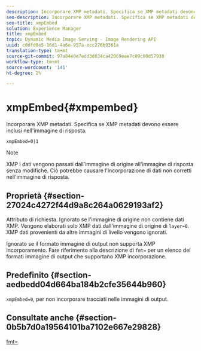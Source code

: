 ```yaml
---
description: Incorporare XMP metadati. Specifica se XMP metadati devono essere inclusi nell'immagine di risposta.
seo-description: Incorporare XMP metadati. Specifica se XMP metadati devono essere inclusi nell'immagine di risposta.
seo-title: xmpEmbed
solution: Experience Manager
title: xmpEmbed
topic: Dynamic Media Image Serving - Image Rendering API
uuid: c0dfd0e5-16d1-4a6e-957a-ecc276b9361a
translation-type: tm+mt
source-git-commit: 97a84e8e7edd3d834ca42069eae7c09c00d57938
workflow-type: tm+mt
source-wordcount: '141'
ht-degree: 2%

---
```



# xmpEmbed{#xmpembed}

Incorporare XMP metadati. Specifica se XMP metadati devono essere inclusi nell&#39;immagine di risposta.

`xmpEmbed=0|1`

>[!NOTE]
>
>XMP i dati vengono passati dall&#39;immagine di origine all&#39;immagine di risposta senza modifiche. Ciò potrebbe causare l&#39;incorporazione di dati non corretti nell&#39;immagine di risposta.

## Proprietà {#section-27024c4272f44d9a8c264a0629193af2}

Attributo di richiesta. Ignorato se l&#39;immagine di origine non contiene dati XMP. Vengono elaborati solo XMP dati dall&#39;immagine di origine di `layer=0`. XMP dati provenienti da altre immagini di livello vengono ignorati.

Ignorato se il formato immagine di output non supporta XMP incorporamento. Fare riferimento alla descrizione di `fmt=` per un elenco dei formati immagine di output che supportano XMP incorporazione.

## Predefinito {#section-aedbedd04d664ba184b2cfe35644b960}

`xmpEmbed=0`, per non incorporare tracciati nelle immagini di output.

## Consultate anche {#section-0b5b7d0a19564101ba7102e667e29828}

[fmt=](../../../../../is-api/http-ref/image-serving-api-ref/c-http-protocol-reference/c-command-reference/r-is-http-fmt.md#reference-cdf10043423b45ba9fe15157fb3ae37a)
